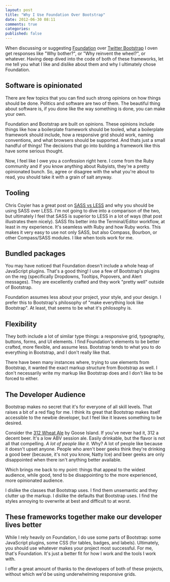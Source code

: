 ```yaml
---
layout: post
title: "Why I Use Foundation Over Bootstrap"
date: 2012-06-30 08:11
comments: true
categories: 
published: false
---
```


When discussing or suggesting [Foundation](http://foundation.zurb.com/) over [Twitter Bootstrap](http://twitter.github.com/bootstrap) I oven get responses like "Why bother?", or "Why reinvent the wheel?", or whatever. Having deep dived into the code of both of these frameworks, let me tell you what I like and dislike about them and why I ultimately chose Foundation.

## Software is opinionated

There are few topics that you can find such strong opinions on how things should be done. Politics and software are two of them. The beautiful thing about software is, if you done like the way something is done, you can make your own.

Foundation and Bootstrap are built on opinions. These opinions include things like how a boilerplate framework should be tooled, what a boilerplate framework should include, how a responsive grid should work, naming conventions, and what browsers should be supported. And thats just a small handful of things! The decisions that go into building a framework like this have some serious thought.

Now, I feel like I owe you a confession right here. I come from the Ruby community and if you know anything about Rubyists, they're a pretty opinionated bunch. So, agree or disagree with the what you're about to read, you should take it with a grain of salt anyway.

## Tooling

Chris Coyier has a great post on [SASS vs LESS](http://css-tricks.com/sass-vs-less/) and why you should be using SASS over LESS. I'm not going to dive into a comparison of the two, but ultimately I feel that SASS is superior to LESS in a lot of ways (that post illustrates them nicely). SASS fits better into the Terminal/Editor workflow, at least in my experience. It's seamless with Ruby and how Ruby works. This makes it very easy to use not only SASS, but also Compass, Bourbon, or other Compass/SASS modules. I like when tools work for me.

## Bundled packages

You may have noticed that Foundation doesn't include a whole heap of JavaScript plugins. That's a good thing! I use a few of Bootstrap's plugins on the reg (specifically Dropdowns, Tooltips, Popovers, and Alert messages). They are excellently crafted and they work "pretty well" outside of Bootstrap. 

Foundation assumes less about your project, your style, and your design. I prefer this to Bootstrap's philosophy of "make everything look like Bootstrap". At least, that seems to be what it's philosophy is.

## Flexibility

They both include a lot of similar type things: a responsive grid, typography, buttons, forms, and UI elements. I find Foundation's elements to be better crafted, more flexible, and assume less. Bootstrap tends to what you to do everything in Bootstrap, and I don't really like that.

There have been many instances where, trying to use elements from Bootstrap, it wanted the exact markup structure from Bootstrap as well. I don't necessarily write my markup like Bootstrap does and I don't like to be forced to either.

## The Developer Audience

Bootstrap makes no secret that it's for everyone of all skill levels. That raises a bit of a red flag for me. I think its great that Bootstrap makes itself accessible to the newbie developer, but I feel like it leaves something to be desired. 

Consider the [312 Wheat Ale](http://beeradvocate.com/beer/profile/1549/17141) by Goose Island. If you've never had it, 312 a decent beer. It's a low ABV session ale. Easily drinkable, but the flavor is not all that compelling. *A lot of people like it.* Why? A lot of people like because it doesn't upset anyone. People who aren't beer geeks think they're drinking a good beer (because, it's not you know, Natty Ice) and beer geeks are only disappointed when there isn't anything better available.

Which brings me back to my point: things that appeal to the widest audience, while good, tend to be disappointing to the more experienced, more opinionated audience.

I dislike the classes that Bootstrap uses. I find them unsemantic and they clutter up the markup. I dislike the defaults that Bootstrap uses. I find the styles annoying to overwrite at best and difficult to at worst.

## These frameworks together make our developer lives better

While I rely heavily on Foundation, I do use some parts of Bootstrap: some JavaScript plugins, some CSS (for tables, badges, and labels). Ultimately, you should use whatever makes your project most successful. For me, that's Foundation. It's just a better fit for how I work and the tools I work with. 

I offer a great amount of thanks to the developers of both of these projects, without which we'd be using underwhelming responsive grids.